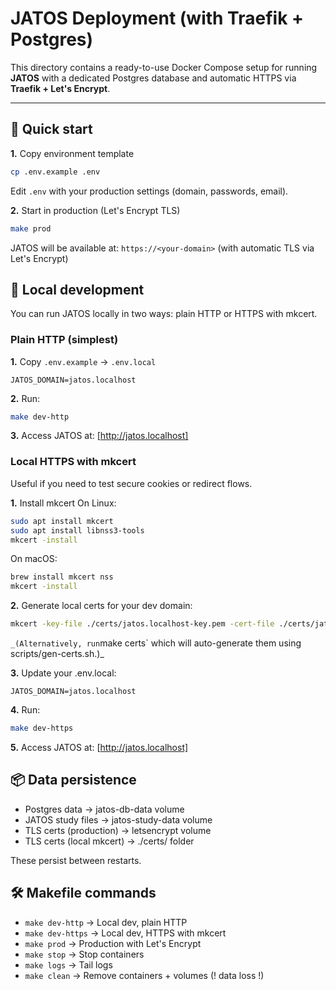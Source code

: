 # JATOS Deployment (with Traefik + Postgres)

This directory contains a ready-to-use Docker Compose setup for running **JATOS** with a dedicated Postgres database and automatic HTTPS via **Traefik + Let's Encrypt**.

---

## 🚀 Quick start

__1.__ Copy environment template
```bash
cp .env.example .env
```

Edit `.env` with your production settings (domain, passwords, email).

__2.__ Start in production (Let's Encrypt TLS)
```bash
make prod
```

JATOS will be available at:
`https://<your-domain>` (with automatic TLS via Let's Encrypt)

## 🔧 Local development

You can run JATOS locally in two ways: plain HTTP or HTTPS with mkcert.

### Plain HTTP (simplest)
__1.__ Copy `.env.example` → `.env.local`
```env
JATOS_DOMAIN=jatos.localhost
```

__2.__ Run:
```bash
make dev-http
```

__3.__ Access JATOS at: [http://jatos.localhost]

### Local HTTPS with mkcert

Useful if you need to test secure cookies or redirect flows.

__1.__ Install mkcert
On Linux:
```bash
sudo apt install mkcert
sudo apt install libnss3-tools
mkcert -install
```

On macOS:
```bash
brew install mkcert nss 
mkcert -install
```
__2.__ Generate local certs for your dev domain:
```bash
mkcert -key-file ./certs/jatos.localhost-key.pem -cert-file ./certs/jatos.localhost.pem "jatos.localhost"
```
`
_(Alternatively, run `make certs` which will auto-generate them using scripts/gen-certs.sh.)_

__3.__ Update your .env.local:
```env
JATOS_DOMAIN=jatos.localhost
```

__4.__ Run:
```bash
make dev-https
```

__5.__ Access JATOS at: [http://jatos.localhost]

## 📦 Data persistence

- Postgres data → jatos-db-data volume
- JATOS study files → jatos-study-data volume
- TLS certs (production) → letsencrypt volume
- TLS certs (local mkcert) → ./certs/ folder

These persist between restarts.

## 🛠 Makefile commands

- `make dev-http` → Local dev, plain HTTP
- `make dev-https` → Local dev, HTTPS with mkcert
- `make prod` → Production with Let's Encrypt
- `make stop` → Stop containers
- `make logs` → Tail logs
- `make clean` → Remove containers + volumes (! data loss !)
